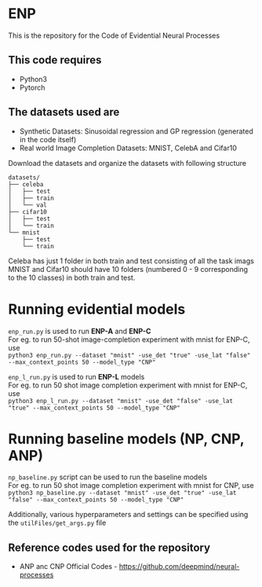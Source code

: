 # ENP
This is the repository for the Code of Evidential Neural Processes <br />

## This code requires
* Python3
* Pytorch

## The datasets used are
* Synthetic Datasets: Sinusoidal regression and GP regression (generated in the code itself)
* Real world Image Completion Datasets: MNIST, CelebA and Cifar10

Download the datasets and organize the datasets with following structure

```buildoutcfg
datasets/
├── celeba
│   ├── test
│   ├── train
│   └── val
├── cifar10
│   ├── test
│   └── train
└── mnist
    ├── test
    └── train
```

Celeba has just 1 folder in both train and test consisting of all the task imags <br />
MNIST and Cifar10 should have 10 folders (numbered 0 - 9 corresponding to the 10 classes) in both train and test. <br />

# Running evidential models
```enp_run.py``` is used to run **ENP-A** and **ENP-C**<br />
For eg. to run 50-shot image-completion experiment with mnist for ENP-C, use <br />
```python3 enp_run.py --dataset "mnist" -use_det "true" -use_lat "false" --max_context_points 50 --model_type "CNP"```

```enp_l_run.py``` is used to run **ENP-L** models <br />
For eg. to run 50 shot image completion experiment with mnist for ENP-C, use <br />
```python3 enp_l_run.py --dataset "mnist" -use_det "false" -use_lat "true" --max_context_points 50 --model_type "CNP"```

# Running baseline models (NP, CNP, ANP)
```np_baseline.py``` script can be used to run the baseline models <br />
For eg. to run 50 shot image completion experiment with mnist for CNP, use <br />
```python3 np_baseline.py --dataset "mnist" -use_det "true" -use_lat "false" --max_context_points 50 --model_type "CNP"```

Additionally, various hyperparameters and settings can be specified using the ```utilFiles/get_args.py``` file

## Reference codes used for the repository
- ANP anc CNP Official Codes - https://github.com/deepmind/neural-processes
